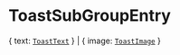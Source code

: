 # **ToastSubGroupEntry**

{ text: [`ToastText`](./ToastText) } | { image: [`ToastImage`](./ToastImage) }
